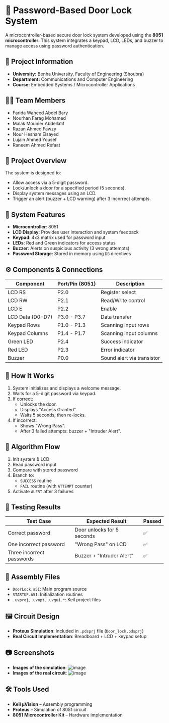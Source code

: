 # 🔐 Password-Based Door Lock System

A microcontroller-based secure door lock system developed using the **8051 microcontroller**. This system integrates a keypad, LCD, LEDs, and buzzer to manage access using password authentication.

## 🏫 Project Information

- **University:** Benha University, Faculty of Engineering (Shoubra)
- **Department:** Communications and Computer Engineering
- **Course:** Embedded Systems / Microcontroller Applications

## 👩‍💻 Team Members

- Farida Waheed Abdel Bary 
- Nourhan Farag Mohamed 
- Malak Mounier Abdellatif 
- Razan Ahmed Fawzy 
- Nour Hesham Elsayed 
- Lujain Ahmed Yousef 
- Raneem Ahmed Refaat 

## 📌 Project Overview

The system is designed to:
- Allow access via a 5-digit password.
- Lock/unlock a door for a specified period (5 seconds).
- Display system messages using an LCD.
- Trigger an alert (buzzer + LCD warning) after 3 incorrect attempts.

## 🧠 System Features

- **Microcontroller**: 8051
- **LCD Display**: Provides user interaction and system feedback
- **Keypad**: 4x3 matrix used for password input
- **LEDs**: Red and Green indicators for access status
- **Buzzer**: Alerts on suspicious activity (3 wrong attempts)
- **Password Storage**: Stored in memory using `DB` directives

## ⚙️ Components & Connections

| Component      | Port/Pin (8051) | Description                     |
|----------------|-----------------|---------------------------------|
| LCD RS         | P2.0            | Register select                 |
| LCD RW         | P2.1            | Read/Write control              |
| LCD E          | P2.2            | Enable                          |
| LCD Data (D0-D7)| P3.0 - P3.7    | Data transfer                   |
| Keypad Rows    | P1.0 - P1.3     | Scanning input rows             |
| Keypad Columns | P1.4 - P1.7     | Scanning input columns          |
| Green LED      | P2.4            | Success indicator               |
| Red LED        | P2.3            | Error indicator                 |
| Buzzer         | P0.0            | Sound alert via transistor      |

## 🧾 How It Works

1. System initializes and displays a welcome message.
2. Waits for a 5-digit password via keypad.
3. If correct:
   - Unlocks the door.
   - Displays "Access Granted".
   - Waits 5 seconds, then re-locks.
4. If incorrect:
   - Shows "Wrong Pass".
   - After 3 failed attempts: buzzer + "Intruder Alert".

## 📐 Algorithm Flow

1. Init system & LCD
2. Read password input
3. Compare with stored password
4. Branch to:
   - `SUCCESS` routine
   - `FAIL` routine (with `ATTEMPT` counter)
5. Activate `ALERT` after 3 failures

## 🧪 Testing Results

| Test Case                         | Expected Result                  | Passed |
|----------------------------------|----------------------------------|--------|
| Correct password                 | Door unlocks for 5 seconds       | ✅     |
| One incorrect password           | "Wrong Pass" on LCD              | ✅     |
| Three incorrect passwords        | Buzzer + "Intruder Alert"        | ✅     |

## 💾 Assembly Files

- `DoorLock.a51`: Main program source
- `STARTUP.A51`: Initialization routines
- `.uvproj`, `.uvopt`, `.uvgui.*`: Keil project files

## 🖼 Circuit Design

- **Proteus Simulation**: Included in `.pdsprj` file (`Door_lock.pdsprj`)
- **Real Circuit Implementation**: Breadboard + LCD + keypad setup

## 📷 Screenshots

- **Images of the simulation**:
![image](https://github.com/user-attachments/assets/4bf72fa7-c3b2-45bc-91d1-6f0ede90e1c3)
- **Images of the real circuit**:
![image](https://github.com/user-attachments/assets/1c5f6558-cfab-4c4c-a1e5-f9dca3a5803a)
## 🛠 Tools Used

- **Keil µVision** – Assembly programming
- **Proteus** – Simulation of 8051 circuit
- **8051 Microcontroller Kit** – Hardware implementation



